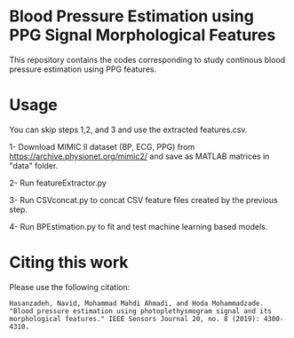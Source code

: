# Blood Pressure Estimation using PPG Signal Morphological Features

This repository contains the codes corresponding to study continous blood pressure estimation using PPG features.


# Usage
 You can skip steps 1,2, and 3 and use the extracted features.csv.
 
 1- Download MIMIC II dataset (BP, ECG, PPG) from https://archive.physionet.org/mimic2/ and save as MATLAB matrices in "data" folder.
 
 2- Run featureExtractor.py
 
 3- Run CSVconcat.py to concat CSV feature files created by the previous step.
 
 4- Run BPEstimation.py to fit and test machine learning based models.

# Citing this work
Please use the following citation:
```
Hasanzadeh, Navid, Mohammad Mahdi Ahmadi, and Hoda Mohammadzade. "Blood pressure estimation using photoplethysmogram signal and its morphological features." IEEE Sensors Journal 20, no. 8 (2019): 4300-4310.
```
